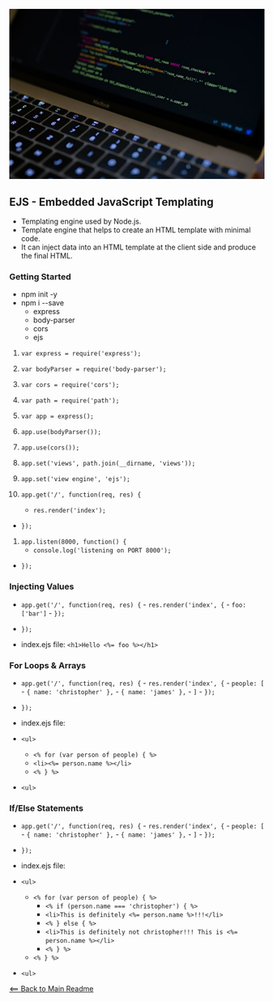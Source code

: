 ![Alt Text](img/zoom-computer.jpg)


## EJS - Embedded JavaScript Templating

- Templating engine used by Node.js.
- Template engine that helps to create an HTML template with minimal code.
- It can inject data into an HTML template at the client side and produce the final HTML.

### Getting Started

- npm init -y
- npm i --save
    - express
    - body-parser
    - cors
    - ejs

1. `var express = require('express');`
1. `var bodyParser = require('body-parser');`
1. `var cors = require('cors');`
1. `var path = require('path');`

1. `var app = express();`

1. `app.use(bodyParser());`
1. `app.use(cors());`

1. `app.set('views', path.join(__dirname, 'views'));`
1. `app.set('view engine', 'ejs');`

1. `app.get('/', function(req, res) {`
      - `res.render('index');`
- `});`

1. `app.listen(8000, function() {`
      - `console.log('listening on PORT 8000');`
- `});`

### Injecting Values

- `app.get('/', function(req, res) {`
      - `res.render('index', {`
          - `foo: ['bar']`
        - `});`  
- `});`

- index.ejs file: `<h1>Hello <%= foo %></h1>`

### For Loops & Arrays

- `app.get('/', function(req, res) {`
      - `res.render('index', {`
          - `people: [`
            - `{ name: 'christopher' },`
            - `{ name: 'james' },`
          - `]`
      - `});`  
- `});`

- index.ejs file: 
- `<ul>`
  - `<% for (var person of people) { %>`
  - `<li><%= person.name %></li>`
  - `<% } %>`
- `<ul>`

### If/Else Statements

- `app.get('/', function(req, res) {`
      - `res.render('index', {`
          - `people: [`
            - `{ name: 'christopher' },`
            - `{ name: 'james' },`
          - `]`
      - `});`  
- `});`


- index.ejs file: 
- `<ul>`
  - `<% for (var person of people) { %>`
    - `<% if (person.name === 'christopher') { %>`
    - `<li>This is definitely <%= person.name %>!!!</li>`
    - `<% } else { %>`
    - `<li>This is definitely not christopher!!! This is <%= person.name %></li>`
    - `<% } %>`
  - `<% } %>`
- `<ul>`  


[<== Back to Main Readme](README.md)